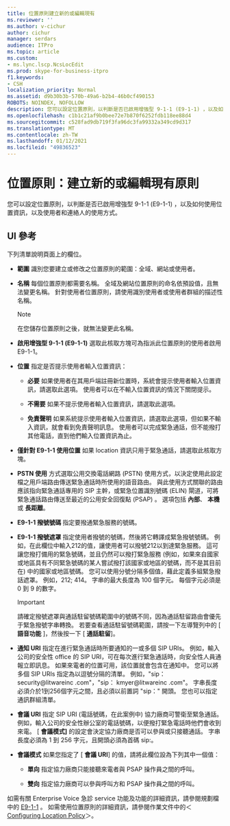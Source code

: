```yaml
---
title: 位置原則建立新的或編輯現有
ms.reviewer: ''
ms.author: v-cichur
author: cichur
manager: serdars
audience: ITPro
ms.topic: article
ms.custom:
- ms.lync.lscp.NcsLocEdit
ms.prod: skype-for-business-itpro
f1.keywords:
- CSH
localization_priority: Normal
ms.assetid: d9b30b3b-570b-49a6-b2b4-46b0cf490153
ROBOTS: NOINDEX, NOFOLLOW
description: 您可以設定位置原則，以判斷是否已啟用增強型 9-1-1 (E9-1-1) ，以及如何使用位置資訊，以及使用者和連絡人的使用方式。
ms.openlocfilehash: c1b1c21af9b0bee72e7b870f6252fdb118ee88d4
ms.sourcegitcommit: c528fad9db719f3fa96dc3fa99332a349cd9d317
ms.translationtype: MT
ms.contentlocale: zh-TW
ms.lasthandoff: 01/12/2021
ms.locfileid: "49836523"
---
```

# <a name="location-policy-create-new-or-edit-existing"></a>位置原則：建立新的或編輯現有原則

您可以設定位置原則，以判斷是否已啟用增強型 9-1-1 (E9-1-1) ，以及如何使用位置資訊，以及使用者和連絡人的使用方式。

## <a name="ui-reference"></a>UI 參考

下列清單說明頁面上的欄位。

- **範圍** 識別您要建立或修改之位置原則的範圍：全域、網站或使用者。

- **名稱** 每個位置原則都需要名稱。 全域及網站位置原則的命名依預設值，且無法變更名稱。 針對使用者位置原則，請使用識別使用者或使用者群組的描述性名稱。

    > [!NOTE]
    > 在您儲存位置原則之後，就無法變更此名稱。

- **啟用增強型 9-1-1 (E9-1-1)** 選取此核取方塊可為指派此位置原則的使用者啟用 E9-1-1。

- **位置** 指定是否提示使用者輸入位置資訊：

  - **必要** 如果使用者在其用戶端註冊新位置時，系統會提示使用者輸入位置資訊，請選取此選項。 使用者可以在不輸入位置資訊的情況下關閉提示。

  - **不需要** 如果不提示使用者輸入位置資訊，請選取此選項。

  - **免責聲明** 如果系統提示使用者輸入位置資訊，請選取此選項，但如果不輸入資訊，就會看到免責聲明訊息。 使用者可以完成緊急通話，但不能撥打其他電話，直到他們輸入位置資訊為止。

- **僅針對 E9-1-1 使用位置** 如果 location 資訊只用于緊急通話，請選取此核取方塊。

- **PSTN 使用** 方式選取公用交換電話網路 (PSTN) 使用方式，以決定使用此設定檔之用戶端路由傳送緊急通話時所使用的語音路由。 與此使用方式關聯的路由應該指向緊急通話專用的 SIP 主幹，或緊急位置識別號碼 (ELIN) 閘道，可將緊急通話路由傳送至最近的公用安全回復點 (PSAP) 。 選項包括 **內部**、 **本機** 或 **長距離**。

- **E9-1-1 撥號號碼** 指定要撥通緊急服務的號碼。

- **E9-1-1 撥號遮罩** 指定使用者撥號的號碼，然後將它轉譯成緊急撥號號碼。 例如，在此欄位中輸入212的值，讓使用者可以撥號212以到達緊急服務。 這可讓您撥打備用的緊急號碼，並且仍然可以撥打緊急服務 (例如，如果來自國家或地區具有不同緊急號碼的某人嘗試撥打該國家或地區的號碼，而不是其目前在) 中的國家或地區號碼。 您可以使用分號分隔多個值，藉此定義多組緊急撥話遮罩。 例如，212; 414。 字串的最大長度為 100 個字元。 每個字元必須是 0 到 9 的數字。

    > [!IMPORTANT]
    > 請確定撥號遮罩與通話駐留號碼範圍中的號碼不同，因為通話駐留路由會優先于緊急撥號字串轉換。 若要查看通話駐留號碼範圍，請按一下左導覽列中的 [ **語音功能** ]，然後按一下 [ **通話駐留**]。

- **通知 URI** 指定在進行緊急通話時所要通知的一或多個 SIP URIs。 例如，輸入公司的安全性 office 的 SIP URI，可在每次進行緊急通話時，向安全性人員通報立即訊息。 如果來電者的位置可用，該位置就會包含在通知中。 您可以將多個 SIP URIs 指定為以逗號分隔的清單。 例如，"sip： security@litwareinc .com"，"sip： kmyer@litwareinc .com"。 字串長度必須介於1到256個字元之間，且必須以前置詞 "sip：" 開頭。 您也可以指定通訊群組清單。

- **會議 URI** 指定 SIP URI (電話號碼，在此案例中) 協力廠商可警衛至緊急通話。 例如，輸入公司的安全性辦公室的電話號碼，以便撥打緊急電話時他們會收到來電。 [ **會議模式]** 的設定會決定協力廠商是否可以參與或只接聽通話。 字串長度必須為 1 到 256 字元，且開頭必須為首碼 sip:。

- **會議模式** 如果您指定了 [ **會議 URI**] 的值，請將此欄位設為下列其中一個值：

  - **單向** 指定協力廠商只能接聽來電者與 PSAP 操作員之間的呼叫。

  - **雙向** 指定協力廠商可以參與呼叫方和 PSAP 操作員之間的呼叫。

如需有關 Enterprise Voice 急診 service 功能及功能的詳細資訊，請參閱規劃檔中的 [E9-1-1](https://technet.microsoft.com/library/c01e6774-bc9f-4c5b-a60b-478b7317b2b7.aspx) 。 如需使用位置原則的詳細資訊，請參閱作業文件中的＜[Configuring Location Policy](https://technet.microsoft.com/library/14e41bcb-ea0a-49c2-99b3-1f61fc34416d.aspx)＞。


